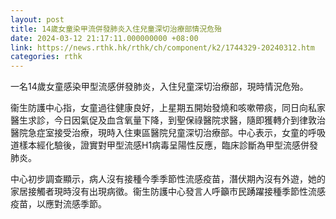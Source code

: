 ```yaml
---
layout: post
title: 14歲女童染甲流併發肺炎入住兒童深切治療部情況危殆
date: 2024-03-12 21:17:11.000000000 +08:00
link: https://news.rthk.hk/rthk/ch/component/k2/1744329-20240312.htm
categories: rthk
---
```


一名14歲女童感染甲型流感併發肺炎，入住兒童深切治療部，現時情況危殆。

衞生防護中心指，女童過往健康良好，上星期五開始發燒和咳嗽帶痰，同日向私家醫生求診，今日因氣促及血含氧量下降，到聖保祿醫院求醫，隨即獲轉介到律敦治醫院急症室接受治療，現時入住東區醫院兒童深切治療部。中心表示，女童的呼吸道樣本經化驗後，證實對甲型流感H1病毒呈陽性反應，臨床診斷為甲型流感併發肺炎。

中心初步調查顯示，病人沒有接種今季季節性流感疫苗，潛伏期內沒有外遊，她的家居接觸者現時沒有出現病徵。衞生防護中心發言人呼籲市民踴躍接種季節性流感疫苗，以應對流感季節。
